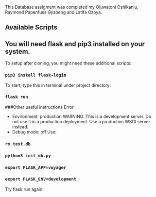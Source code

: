 This Database assigment was completed my Oluwatoni Oshikanlu, Raymond Papenfuss Gyabeng and Latifa Ozoya.

## Available Scripts

## You will need flask and pip3 installed on your system.

To setup after cloning, you might need these additional scripts:

### `pip3 install flask-login`

To start, type this in terminal under project directory:

### `flask run`


###Other useful instructions
Error
 * Environment: production
   WARNING: This is a development server. Do not use it in a production deployment.
   Use a production WSGI server instead.
 * Debug mode: off
Use:

### `rm test.db`

### `python3 init_db.py`

### `export FLASK_APP=voyager`

### `export FLASK_ENV=development`




Try flask run again

